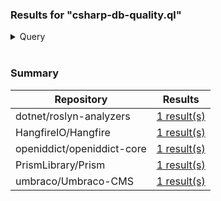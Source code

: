 ### Results for "csharp-db-quality.ql"

<details>
<summary>Query</summary>

```ql
// /**
//  * @name Low Java analysis quality
//  * @description Low Java analysis quality
//  * @kind diagnostic
//  * @id java/diagnostic/database-quality
//  */

import csharp

signature module StatsSig {
    int getNumberOfOk();
  
    int getNumberOfNotOk();
  
    string getOkText();
  
    string getNotOkText();
  }
  
  module CallTargetStats implements StatsSig {
    int getNumberOfOk() { result = count(Call c | exists(c.getTarget())) }

    int getNumberOfNotOk() {
      result =
        count(Call c |
          not exists(c.getTarget()) and
          not c instanceof DelegateCall and
          not c instanceof DynamicExpr
        )
    }

  
    string getOkText() { result = "OK - >95% calls with call target" }
  
    string getNotOkText() { result = "LOW - <95% calls with missing call target" }
  }
  
  private class SourceExpr extends Expr {
    SourceExpr() { this.getFile().fromSource() }
  }
  
  private predicate hasGoodType(Expr e) {
    exists(e.getType()) and not e.getType() instanceof UnknownType
  }
  
  module ExprTypeStats implements StatsSig {
    int getNumberOfOk() { result = count(SourceExpr e | hasGoodType(e)) }
  
    int getNumberOfNotOk() { result = count(SourceExpr e | not hasGoodType(e)) }
    string getOkText() { result = "OK - >95% expressions with known type" }
  
    string getNotOkText() { result = "LOW - <95%  expressions with unknown type" }
  }


//// Simple query
// select 
//   CallTargetStats::getNumberOfOk() * 100.0 / (CallTargetStats::getNumberOfOk() + CallTargetStats::getNumberOfNotOk()) as callTargetPercent,
//   ExprTypeStats::getNumberOfOk() * 100.0 / (ExprTypeStats::getNumberOfOk() + ExprTypeStats::getNumberOfNotOk()) as exprTypePercent

// Percent and text result for each stat
from float callTargetPercent, string callTargetResultText, float exprTypePercent, string exprTypeResultText
where
  exists(int ok, int notOk |
    ok = CallTargetStats::getNumberOfOk() and
    notOk = CallTargetStats::getNumberOfNotOk() and
    callTargetPercent = ok * 100.0 / (ok + notOk)
  ) and
  (
    callTargetPercent > 95.0 and callTargetResultText = CallTargetStats::getOkText() or
    callTargetPercent <= 95.0 and callTargetResultText = CallTargetStats::getNotOkText()
  ) and
  exists(int ok, int notOk |
    ok = ExprTypeStats::getNumberOfOk() and
    notOk = ExprTypeStats::getNumberOfNotOk() and
    exprTypePercent = ok * 100.0 / (ok + notOk)
  ) and
  (
    exprTypePercent > 95.0 and exprTypeResultText = ExprTypeStats::getOkText() or
    exprTypePercent <= 95.0 and exprTypeResultText = ExprTypeStats::getNotOkText()
  )
  // For MRVA only show results that are not OK
  and ( callTargetPercent < 95.0 or exprTypePercent < 95.0 )
select callTargetPercent, callTargetResultText, exprTypePercent, exprTypeResultText
```

</details>

<br />

### Summary

| Repository | Results |
| --- | --- |
| dotnet/roslyn-analyzers | [1 result(s)](./dotnet-roslyn-analyzers.md) |
| HangfireIO/Hangfire | [1 result(s)](./HangfireIO-Hangfire.md) |
| openiddict/openiddict-core | [1 result(s)](./openiddict-openiddict-core.md) |
| PrismLibrary/Prism | [1 result(s)](./PrismLibrary-Prism.md) |
| umbraco/Umbraco-CMS | [1 result(s)](./umbraco-Umbraco-CMS.md) |
